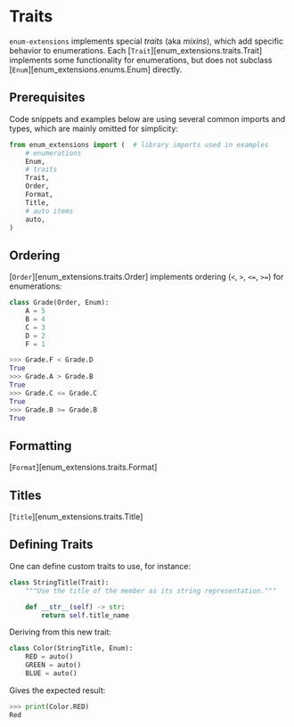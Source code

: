 # Traits

`enum-extensions` implements special *traits* (aka *mixins*), which add specific behavior
to enumerations. Each [`Trait`][enum_extensions.traits.Trait] implements some functionality
for enumerations, but does not subclass [`Enum`][enum_extensions.enums.Enum] directly.

## Prerequisites

Code snippets and examples below are using several common imports and types,
which are mainly omitted for simplicity:

```python
from enum_extensions import (  # library imports used in examples
    # enumerations
    Enum,
    # traits
    Trait,
    Order,
    Format,
    Title,
    # auto items
    auto,
)
```

## Ordering

[`Order`][enum_extensions.traits.Order] implements ordering (`<`, `>`, `<=`, `>=`)
for enumerations:

```python
class Grade(Order, Enum):
    A = 5
    B = 4
    C = 3
    D = 2
    F = 1
```

```python
>>> Grade.F < Grade.D
True
>>> Grade.A > Grade.B
True
>>> Grade.C <= Grade.C
True
>>> Grade.B >= Grade.B
True
```

## Formatting

[`Format`][enum_extensions.traits.Format]

## Titles

[`Title`][enum_extensions.traits.Title]

## Defining Traits

One can define custom traits to use, for instance:

```python
class StringTitle(Trait):
    """Use the title of the member as its string representation."""

    def __str__(self) -> str:
        return self.title_name
```

Deriving from this new trait:

```python
class Color(StringTitle, Enum):
    RED = auto()
    GREEN = auto()
    BLUE = auto()
```

Gives the expected result:

```python
>>> print(Color.RED)
Red
```
